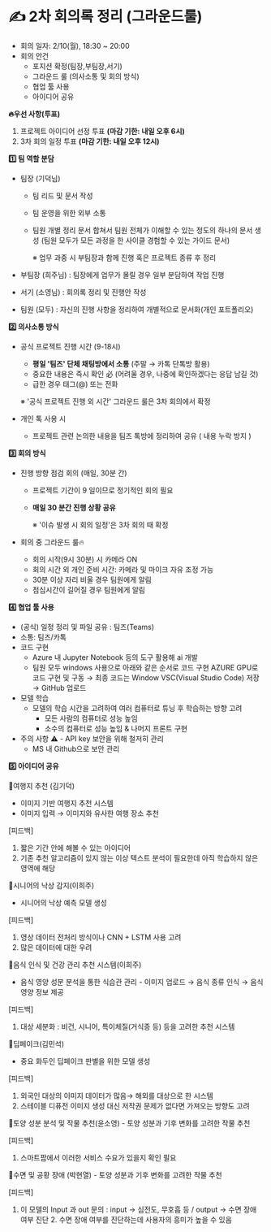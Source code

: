 # ✍️ 2차 회의록 정리 (그라운드룰)

- 회의 일자: 2/10(월), 18:30 ~ 20:00
- 회의 안건
    - 포지션 확정(팀장,부팀장,서기)
    - 그라운드 룰 (의사소통 및 회의 방식)
    - 협업 툴 사용
    - 아이디어 공유

**🔥우선 사항(투표)**

1. 프로젝트 아이디어 선정 투표 **(마감 기한: 내일 오후 6시)**
2. 3차 회의 일정 투표 **(마감 기한: 내일 오후 12시)**

**1️⃣ 팀 역할 분담**

- 팀장 (기덕님)
    - 팀 리드 및 문서 작성
    - 팀 운영을 위한 외부 소통
    - 팀원 개별 정리 문서 합쳐서 팀원 전체가 이해할 수 있는 정도의 하나의 문서 생성
    (팀원 모두가 모든 과정을 한 사이클 경험할 수 있는 가이드 문서)
        
        ※ 업무 과중 시 부팀장과 함께 진행 혹은 프로젝트 종류 후 정리
        
- 부팀장 (희주님) : 팀장에게 업무가 몰릴 경우 일부 분담하여 작업 진행
- 서기 (소영님) : 회의록 정리 및 진행안 작성
- 팀원 (모두) : 자신의 진행 사항을 정리하여 개별적으로 문서화(개인 포트폴리오)

**2️⃣ 의사소통 방식**

- 공식 프로젝트 진행 시간 (9-18시)
    - **평일 '팀즈' 단체 채팅방에서 소통** (주말 → 카톡 단톡방 활용)
    - 중요한 내용은 즉시 확인 必 (어려울 경우, 나중에 확인하겠다는 응답 남길 것)
    - 급한 경우 태그(@) 또는 전화
        
    ※ '공식 프로젝트 진행 외 시간' 그라운드 룰은 3차 회의에서 확정
        
- 개인 톡 사용 시
    - 프로젝트 관련 논의한 내용을 팀즈 톡방에 정리하여 공유 ( 내용 누락 방지 )

**3️⃣ 회의 방식**

- 진행 방향 점검 회의 (매일, 30분 간)
    - 프로젝트 기간이 9 일이므로 정기적인 회의 필요
    - **매일 30 분간 진행 상황 공유**
        
        ※ '이슈 발생 시 회의 일정'은 3차 회의 때 확정
        
- 회의 중 그라운드 룰🔥
    - 회의 시작(9시 30분) 시 카메라 ON
    - 회의 시간 외 개인 준비 시간: 카메라 및 마이크 자유 조정 가능
    - 30분 이상 자리 비울 경우 팀원에게 알림
    - 점심시간이 길어질 경우 팀원에게 알림

**4️⃣ 협업 툴 사용**

- (공식) 일정 정리 및 파일 공유 : 팀즈(Teams)
- 소통: 팀즈/카톡
- 코드 구현
    - Azure 내 Jupyter Notebook 등의 도구 활용해 ai 개발
    - 팀원 모두 windows 사용으로 아래와 같은 순서로 코드 구현
    AZURE GPU로 코드 구현 및 구동 → 최종 코드는 Window VSC(Visual Studio Code) 저장 → GitHub 업로드
- 모델 학습
    - 모델의 학습 시간을 고려하여 여러 컴퓨터로 튜닝 후 학습하는 방향 고려
        - 모든 사람의 컴퓨터로 성능 높임
        - 소수의 컴퓨터로 성능 높임 & 나머지 프론트 구현
- 주의 사항 ⚠️
- API key 보안을 위해 철저히 관리
    - MS 내 Github으로 보안 관리

**5️⃣ 아이디어 공유**

🔹여행지 추천 (김기덕)
- 이미지 기반 여행지 추천 시스템
- 이미지 입력 → 이미지와 유사한 여행 장소 추천

[피드백]
1. 짧은 기간 안에 해볼 수 있는 아이디어
2. 기존 추천 알고리즘이 있지 않는 이상 텍스트 분석이 필요한데 아직 학습하지 않은 영역에 해당


🔹시니어의 낙상 감지(이희주)
- 시니어의 낙상 예측 모델 생성

[피드백]
1. 영상 데이터 전처리 방식이나 CNN + LSTM 사용 고려
2. 많은 데이터에 대한 우려


🔹음식 인식 및 건강 관리 추천 시스템(이희주)
- 음식 영양 성분 분석을 통한 식습관 관리
- 이미지 업로드 → 음식 종류 인식 → 음식 영양 정보 제공

[피드백]
1. 대상 세분화 : 비건, 시니어, 특이체질(거식증 등) 등을 고려한 추천 시스템



🔹딥페이크(김민석)
- 중요 화두인 딥페이크 판별을 위한 모델 생성

[피드백]
1. 외국인 대상의 이미지 데이터가 많음→ 해외를 대상으로 한 시스템
2. 스테이블 디퓨전 이미지 생성 대신 저작권 문제가 없다면 가져오는 방향도 고려


🔹토양 성분 분석 및 작물 추천(윤소영)
- 토양 성분과 기후 변화를 고려한 작물 추천

[피드백]
1. 스마트팜에서 이러한 서비스 수요가 있을지 확인 필요



🔹수면 및 공황 장애 (박현열)
- 토양 성분과 기후 변화를 고려한 작물 추천

[피드백]
1. 이 모델의 Input 과 out 문의 : input → 심전도, 무호흡 등 / output → 수면 장애 여부 진단
2. 수면 장애 여부를 진단하는데 사용자의 흥미가 높을 수 있음

